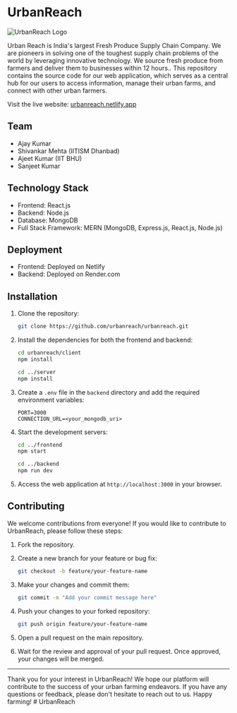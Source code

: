 # UrbanReach

![UrbanReach Logo](https://media.licdn.com/dms/image/C4D0BAQHCrJ5ISvAluA/company-logo_200_200/0/1653283411007?e=1694649600&v=beta&t=G3WS63xM9ROVnyQgR-Vs3f_aqpEQytviNIvbAkk7WZM)

Urban Reach is India's largest Fresh Produce Supply Chain Company. We are pioneers in solving one of the toughest supply chain problems of the world by leveraging innovative technology. We source fresh produce from farmers and deliver them to businesses within 12 hours.. This repository contains the source code for our web application, which serves as a central hub for our users to access information, manage their urban farms, and connect with other urban farmers.

Visit the live website: [urbanreach.netlify.app](https://urbanreach.netlify.app)

## Team

- Ajay Kumar
- Shivankar Mehta (IITISM Dhanbad)
- Ajeet Kumar (IIT BHU)
- Sanjeet Kumar


## Technology Stack

- Frontend: React.js
- Backend: Node.js
- Database: MongoDB
- Full Stack Framework: MERN (MongoDB, Express.js, React.js, Node.js)

## Deployment

- Frontend: Deployed on Netlify
- Backend: Deployed on Render.com

## Installation

1. Clone the repository:

   ```bash
   git clone https://github.com/urbanreach/urbanreach.git
   ```

2. Install the dependencies for both the frontend and backend:

   ```bash
   cd urbanreach/client
   npm install

   cd ../server
   npm install
   ```

3. Create a `.env` file in the `backend` directory and add the required environment variables:

   ```plaintext
   PORT=3000
   CONNECTION_URL=<your_mongodb_uri>
   ```

4. Start the development servers:

   ```bash
   cd ../frontend
   npm start

   cd ../backend
   npm run dev
   ```

5. Access the web application at `http://localhost:3000` in your browser.

## Contributing

We welcome contributions from everyone! If you would like to contribute to UrbanReach, please follow these steps:

1. Fork the repository.

2. Create a new branch for your feature or bug fix:

   ```bash
   git checkout -b feature/your-feature-name
   ```

3. Make your changes and commit them:

   ```bash
   git commit -m "Add your commit message here"
   ```

4. Push your changes to your forked repository:

   ```bash
   git push origin feature/your-feature-name
   ```

5. Open a pull request on the main repository.

6. Wait for the review and approval of your pull request. Once approved, your changes will be merged.

---

Thank you for your interest in UrbanReach! We hope our platform will contribute to the success of your urban farming endeavors. If you have any questions or feedback, please don't hesitate to reach out to us. Happy farming!
#   U r b a n R e a c h  
 